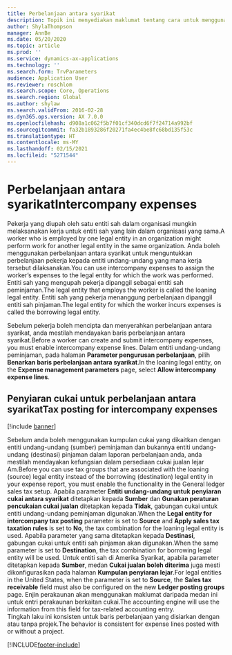 ```yaml
---
title: Perbelanjaan antara syarikat
description: Topik ini menyediakan maklumat tentang cara untuk menggunakan perbelanjaan antara syarikat untuk menguntukkan perbelanjaan pekerja kepada entiti undang-undang yang mana kerja tersebut dilaksanakan.
author: ShylaThompson
manager: AnnBe
ms.date: 05/20/2020
ms.topic: article
ms.prod: ''
ms.service: dynamics-ax-applications
ms.technology: ''
ms.search.form: TrvParameters
audience: Application User
ms.reviewer: roschlom
ms.search.scope: Core, Operations
ms.search.region: Global
ms.author: shylaw
ms.search.validFrom: 2016-02-28
ms.dyn365.ops.version: AX 7.0.0
ms.openlocfilehash: d908a1c062f5b7f01cf340dcd6f7f24714a992bf
ms.sourcegitcommit: fa32b1893286f20271fa4ec4be8fc68bd135f53c
ms.translationtype: HT
ms.contentlocale: ms-MY
ms.lasthandoff: 02/15/2021
ms.locfileid: "5271544"
---
```

# <a name="intercompany-expenses"></a><span data-ttu-id="74be6-103">Perbelanjaan antara syarikat</span><span class="sxs-lookup"><span data-stu-id="74be6-103">Intercompany expenses</span></span>

<span data-ttu-id="74be6-104">Pekerja yang diupah oleh satu entiti sah dalam organisasi mungkin melaksanakan kerja untuk entiti sah yang lain dalam organisasi yang sama.</span><span class="sxs-lookup"><span data-stu-id="74be6-104">A worker who is employed by one legal entity in an organization might perform work for another legal entity in the same organization.</span></span> <span data-ttu-id="74be6-105">Anda boleh menggunakan perbelanjaan antara syarikat untuk menguntukkan perbelanjaan pekerja kepada entiti undang-undang yang mana kerja tersebut dilaksanakan.</span><span class="sxs-lookup"><span data-stu-id="74be6-105">You can use intercompany expenses to assign the worker’s expenses to the legal entity for which the  work was performed.</span></span> <span data-ttu-id="74be6-106">Entiti sah yang mengupah pekerja dipanggil sebagai entiti sah peminjaman.</span><span class="sxs-lookup"><span data-stu-id="74be6-106">The legal entity that employs the worker is called the loaning legal entity.</span></span> <span data-ttu-id="74be6-107">Entiti sah yang pekerja menanggung perbelanjaan dipanggil entiti sah pinjaman.</span><span class="sxs-lookup"><span data-stu-id="74be6-107">The legal entity for which the worker incurs expenses is called the borrowing legal entity.</span></span> 

<span data-ttu-id="74be6-108">Sebelum pekerja boleh mencipta dan menyerahkan perbelanjaan antara syarikat, anda mestilah mendayakan baris perbelanjaan antara syarikat.</span><span class="sxs-lookup"><span data-stu-id="74be6-108">Before a worker can create and submit intercompany expenses, you must enable intercompany expense lines.</span></span> <span data-ttu-id="74be6-109">Dalam entiti undang-undang peminjaman, pada halaman **Parameter pengurusan perbelanjaan**, pilih **Benarkan baris perbelanjaan antara syarikat**.</span><span class="sxs-lookup"><span data-stu-id="74be6-109">In the loaning legal entity, on the **Expense management parameters** page, select **Allow intercompany expense lines**.</span></span> 

## <a name="tax-posting-for-intercompany-expenses"></a><span data-ttu-id="74be6-110">Penyiaran cukai untuk perbelanjaan antara syarikat</span><span class="sxs-lookup"><span data-stu-id="74be6-110">Tax posting for intercompany expenses</span></span>

[!include [banner](../includes/banner.md)]

<span data-ttu-id="74be6-111">Sebelum anda boleh menggunakan kumpulan cukai yang dikaitkan dengan entiti undang-undang (sumber) peminjaman dan bukannya entiti undang-undang (destinasi) pinjaman dalam laporan perbelanjaan anda, anda mestilah mendayakan kefungsian dalam persediaan cukai jualan lejar Am.</span><span class="sxs-lookup"><span data-stu-id="74be6-111">Before you can use tax groups that are associated with the loaning (source) legal entity instead of the borrowing (destination) legal entity in your expense report, you must enable the functionality in the General ledger sales tax setup.</span></span> <span data-ttu-id="74be6-112">Apabila parameter **Entiti undang-undang untuk penyiaran cukai antara syarikat** ditetapkan kepada **Sumber** dan **Gunakan peraturan pencukaian cukai jualan** ditetapkan kepada **Tidak**, gabungan cukai untuk entiti undang-undang peminjaman digunakan.</span><span class="sxs-lookup"><span data-stu-id="74be6-112">When the **Legal entity for intercompany tax posting** parameter is set to **Source** and **Apply sales tax taxation rules** is set to **No**, the tax combination for the loaning legal entity is used.</span></span> <span data-ttu-id="74be6-113">Apabila parameter yang sama ditetapkan kepada **Destinasi**, gabungan cukai untuk entiti sah pinjaman akan digunakan.</span><span class="sxs-lookup"><span data-stu-id="74be6-113">When the same parameter is set to **Destination**, the tax combination for borrowing legal entity will be used.</span></span> <span data-ttu-id="74be6-114">Untuk entiti sah di Amerika Syarikat, apabila parameter ditetapkan kepada **Sumber**, medan **Cukai jualan boleh diterima** juga mesti dikonfigurasikan pada halaman  **Kumpulan penyiaran lejar**.</span><span class="sxs-lookup"><span data-stu-id="74be6-114">For legal entities in the United States, when the parameter is set to **Source**, the **Sales tax receivable** field must also be configured on the new **Ledger posting groups** page.</span></span> <span data-ttu-id="74be6-115">Enjin perakaunan akan menggunakan maklumat daripada medan ini untuk entri perakaunan berkaitan cukai.</span><span class="sxs-lookup"><span data-stu-id="74be6-115">The accounting engine will use the information from this field for tax-related accounting entry.</span></span>   
<span data-ttu-id="74be6-116">Tingkah laku ini konsisten untuk baris perbelanjaan yang disiarkan dengan atau tanpa projek.</span><span class="sxs-lookup"><span data-stu-id="74be6-116">The behavior is consistent for expense lines posted with or without a project.</span></span>  


[!INCLUDE[footer-include](../includes/footer-banner.md)]